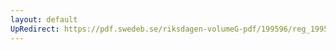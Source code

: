 ```yaml
---
layout: default
UpRedirect: https://pdf.swedeb.se/riksdagen-volumeG-pdf/199596/reg_199596_UbU.pdf
---
```

